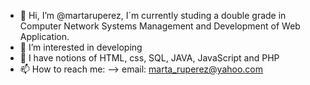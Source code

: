 - 👋 Hi, I’m @martaruperez, I´m currently studing a double grade in Computer Network Systems Management and Development of Web Application.
- 👀 I’m interested in developing
- 🌱 I have notions of HTML, css, SQL, JAVA, JavaScript and PHP
- 📫 How to reach me:
      --> email: marta_ruperez@yahoo.com

<!---
martaruperez/martaruperez is a ✨ special ✨ repository because its `README.md` (this file) appears on your GitHub profile.
You can click the Preview link to take a look at your changes.
--->
